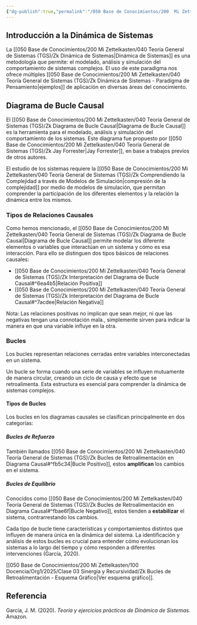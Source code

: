 ```yaml
---
{"dg-publish":true,"permalink":"/050 Base de Conocimientos/200  Mi Zettelkasten/100 Docencia/Org1/2025/Clase 03 Sinergia y Recursividad/Zk Introducción a la Dinámica de Sistemas/","tags":["digitalGarden","dinámicaDeSistemas"]}
---
```


## Introducción a la Dinámica de Sistemas
La [[050 Base de Conocimientos/200  Mi Zettelkasten/040 Teoría General de Sistemas (TGS)/Zk Dinámica de Sistemas\|Dinámica de Sistemas]] es una metodología que permite: el modelado, análisis y simulación del comportamiento de sistemas complejos. El uso de este paradigma nos ofrece múltiples [[050 Base de Conocimientos/200  Mi Zettelkasten/040 Teoría General de Sistemas (TGS)/Zk Dinámica de Sistemas - Paradigma de Pensamiento\|ejemplos]] de aplicación en diversas áreas del conocimiento.

## Diagrama de Bucle Causal
El [[050 Base de Conocimientos/200  Mi Zettelkasten/040 Teoría General de Sistemas (TGS)/Zk Diagrama de Bucle Causal\|Diagrama de Bucle Causal]] es la herramienta para el modelado, análisis y simulación del comportamiento de los sistemas. Este diagrama fue propuesto por [[050 Base de Conocimientos/200  Mi Zettelkasten/040 Teoría General de Sistemas (TGS)/Zk Jay Forrester\|Jay Forrester]], en base a trabajos previos de otros autores.

El estudio de los sistemas requiere la [[050 Base de Conocimientos/200  Mi Zettelkasten/040 Teoría General de Sistemas (TGS)/Zk Comprendiendo la Complejidad a través de Modelos de Simulación\|compresión de la complejidad]] por medio de modelos de simulación, que permitan comprender la participación de los diferentes elementos y la relación la dinámica entre los mismos.

### Tipos de Relaciones Causales
Como hemos mencionado, el [[050 Base de Conocimientos/200  Mi Zettelkasten/040 Teoría General de Sistemas (TGS)/Zk Diagrama de Bucle Causal\|Diagrama de Bucle Causal]] permite modelar los diferente elementos o variables que interactúan en un sistema y cómo es esa interacción. Para ello se distinguen dos tipos básicos de relaciones causales:

- [[050 Base de Conocimientos/200  Mi Zettelkasten/040 Teoría General de Sistemas (TGS)/Zk Interpretación del Diagrama de Bucle Causal#^6ea4b5\|Relación Positiva]]
- [[050 Base de Conocimientos/200  Mi Zettelkasten/040 Teoría General de Sistemas (TGS)/Zk Interpretación del Diagrama de Bucle Causal#^7acdee\|Relación Negativa]]

Nota: 
Las relaciones positivas no implican que sean mejor, ni que las negativas tengan una connotación mala., simplemente sirven para indicar la manera en que una variable influye en la otra.

### Bucles
Los bucles representan relaciones cerradas entre variables interconectadas en un sistema.

Un bucle se forma cuando una serie de variables se influyen mutuamente de manera circular, creando un ciclo de causa y efecto que se retroalimenta. Esta estructura es esencial para comprender la dinámica de sistemas complejos.

#### Tipos de Bucles

Los bucles en los diagramas causales se clasifican principalmente en dos categorías:

##### Bucles de Refuerzo
También llamados [[050 Base de Conocimientos/200  Mi Zettelkasten/040 Teoría General de Sistemas (TGS)/Zk Bucles de Retroalimentación en Diagrama Causal#^fb5c34\|Bucle Positivo]], estos **amplifican** los cambios en el sistema.

#####  Bucles de Equilibrio
Conocidos como [[050 Base de Conocimientos/200  Mi Zettelkasten/040 Teoría General de Sistemas (TGS)/Zk Bucles de Retroalimentación en Diagrama Causal#^fbae6f\|Bucle Negativo]], estos tienden a **estabilizar** el sistema, contrarrestando los cambios.

Cada tipo de bucle tiene características y comportamientos distintos que influyen de manera única en la dinámica del sistema. La identificación y análisis de estos bucles es crucial para entender cómo evolucionan los sistemas a lo largo del tiempo y cómo responden a diferentes intervenciones (García, 2020). 

[[050 Base de Conocimientos/200  Mi Zettelkasten/100 Docencia/Org1/2025/Clase 03 Sinergia y Recursividad/Zk Bucles de Retroalimentación - Esquema Gráfico\|Ver esquema gráfico]].

## Referencia
García, J. M. (2020). _Teoría y ejercicios prácticos de Dinámica de Sistemas_. Amazon.

